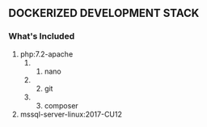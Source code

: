 ## DOCKERIZED DEVELOPMENT STACK

### What's Included
1. php:7.2-apache
    1. 1. nano
    1. 2. git
    1. 3. composer
2. mssql-server-linux:2017-CU12

